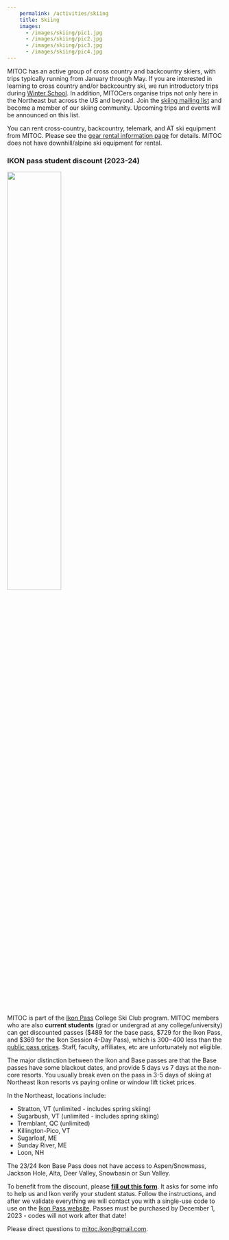 ```yaml
---
    permalink: /activities/skiing
    title: Skiing
    images:
      - /images/skiing/pic1.jpg
      - /images/skiing/pic2.jpg
      - /images/skiing/pic3.jpg
      - /images/skiing/pic4.jpg
---
```


MITOC has an active group of cross country and backcountry skiers, with trips typically running from January through May. If you are interested in learning to cross country and/or backcountry ski, we run introductory trips during [Winter School](/events/winter-school). In addition, MITOCers organise trips not only here in the Northeast but across the US and beyond. Join the [skiing mailing list](http://mailman.mit.edu/mailman/listinfo/mitoc-bcski) and become a member of our skiing community. Upcoming trips and events will be announced on this list.

You can rent cross-country, backcountry, telemark, and AT ski equipment from MITOC. Please see the [gear rental information page](/rentals) for details. MITOC does not have downhill/alpine ski equipment for rental.


### IKON pass student discount (2023-24)

<img src="/images/skiing/ikon_map.jpeg" style="width: 50%; height: 50%">

MITOC is part of the [Ikon Pass](https://www.ikonpass.com/) College Ski Club program. MITOC members who are also **current students** (grad or undergrad at any college/university) can get discounted passes ($489 for the base pass, $729 for the Ikon Pass, and $369 for the Ikon Session 4-Day Pass), which is $300-$400 less than the [public pass prices](https://www.ikonpass.com/en/shop-passes). Staff, faculty, affiliates, etc are unfortunately not eligible.

The major distinction between the Ikon and Base passes are that the Base passes have some blackout dates, and provide 5 days vs 7 days at the non-core resorts. You usually break even on the pass in 3-5 days of skiing at Northeast Ikon resorts vs paying online or window lift ticket prices. 

In the Northeast, locations include:
- Stratton, VT (unlimited - includes spring skiing)
- Sugarbush, VT (unlimited - includes spring skiing)
- Tremblant, QC (unlimited)
- Killington-Pico, VT
- Sugarloaf, ME
- Sunday River, ME
- Loon, NH

The 23/24 Ikon Base Pass does not have access to Aspen/Snowmass, Jackson Hole, Alta, Deer Valley, Snowbasin or Sun Valley.

To benefit from the discount, please **[fill out this form](https://forms.office.com/r/8LyrqsNhkn)**. It asks for some info to help us and Ikon verify your student status. Follow the instructions, and after we validate everything we will contact you with a single-use code to use on the [Ikon Pass website](https://www.ikonpass.com/en/shop-passes). Passes must be purchased by December 1, 2023 - codes will not work after that date!

Please direct questions to [mitoc.ikon@gmail.com](mailto:mitoc.ikon@gmail.com).
